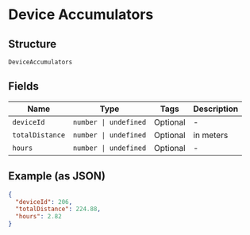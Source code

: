 
# Device Accumulators

## Structure

`DeviceAccumulators`

## Fields

| Name | Type | Tags | Description |
|  --- | --- | --- | --- |
| `deviceId` | `number \| undefined` | Optional | - |
| `totalDistance` | `number \| undefined` | Optional | in meters |
| `hours` | `number \| undefined` | Optional | - |

## Example (as JSON)

```json
{
  "deviceId": 206,
  "totalDistance": 224.88,
  "hours": 2.82
}
```

